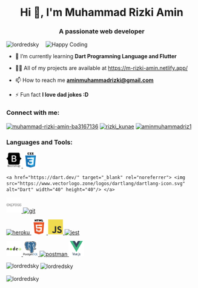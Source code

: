 <h1 align="center">Hi 👋, I'm Muhammad Rizki Amin</h1>
<h3 align="center">A passionate web developer</h3>
<img align="right" alt="Happy Coding" width="400" src="https://user-images.githubusercontent.com/24864482/111586408-c8dd8a80-878e-11eb-94c8-483e2962a667.gif">

<p align="left"> <img src="https://komarev.com/ghpvc/?username=lordredsky&label=Profile%20views&color=0e75b6&style=flat" alt="lordredsky" /> </p>

- 🌱 I’m currently learning **Dart Programning Language and Flutter**

- 👨‍💻 All of my projects are available at https://m-rizki-amin.netlify.app/

- 📫 How to reach me **aminmuhammadrizki@gmail.com**

<!--  - 📄 Know about my experiences https://bit.ly/resume_m_rizki_amin -->

- ⚡ Fun fact **I love dad jokes :D**

<h3 align="left">Connect with me:</h3>
<p align="left">
<a href="https://linkedin.com/in/muhammad-rizki-amin-ba3167136" target="blank"><img align="center" src="https://raw.githubusercontent.com/rahuldkjain/github-profile-readme-generator/master/src/images/icons/Social/linked-in-alt.svg" alt="muhammad-rizki-amin-ba3167136" height="30" width="40" /></a>
<a href="https://instagram.com/rizki_kunae" target="blank"><img align="center" src="https://raw.githubusercontent.com/rahuldkjain/github-profile-readme-generator/master/src/images/icons/Social/instagram.svg" alt="rizki_kunae" height="30" width="40" /></a>
<a href="https://www.hackerrank.com/aminmuhammadriz1" target="blank"><img align="center" src="https://raw.githubusercontent.com/rahuldkjain/github-profile-readme-generator/master/src/images/icons/Social/hackerrank.svg" alt="aminmuhammadriz1" height="30" width="40" /></a>
</p>

<h3 align="left">Languages and Tools:</h3>
<p align="left"> <a href="https://getbootstrap.com" target="_blank" rel="noreferrer"> <img src="https://raw.githubusercontent.com/devicons/devicon/master/icons/bootstrap/bootstrap-plain-wordmark.svg" alt="bootstrap" width="40" height="40"/> </a> 
  <a href="https://www.w3schools.com/css/" target="_blank" rel="noreferrer"> <img src="https://raw.githubusercontent.com/devicons/devicon/master/icons/css3/css3-original-wordmark.svg" alt="css3" width="40" height="40"/> </a> 
  
    <a href="https://dart.dev/" target="_blank" rel="noreferrer"> <img src="https://www.vectorlogo.zone/logos/dartlang/dartlang-icon.svg" alt="Dart" width="40" height="40"/> </a> 
  <a href="https://expressjs.com" target="_blank" rel="noreferrer"> <img src="https://raw.githubusercontent.com/devicons/devicon/master/icons/express/express-original-wordmark.svg" alt="express" width="40" height="40"/> </a> <a href="https://git-scm.com/" target="_blank" rel="noreferrer"> <img src="https://www.vectorlogo.zone/logos/git-scm/git-scm-icon.svg" alt="git" width="40" height="40"/> </a>
<!--   <a href="https://graphql.org" target="_blank" rel="noreferrer"> <img src="https://www.vectorlogo.zone/logos/graphql/graphql-icon.svg" alt="graphql" width="40" height="40"/> </a>  -->
  <a href="https://heroku.com" target="_blank" rel="noreferrer"> <img src="https://www.vectorlogo.zone/logos/heroku/heroku-icon.svg" alt="heroku" width="40" height="40"/> </a> <a href="https://www.w3.org/html/" target="_blank" rel="noreferrer"> <img src="https://raw.githubusercontent.com/devicons/devicon/master/icons/html5/html5-original-wordmark.svg" alt="html5" width="40" height="40"/> </a> <a href="https://developer.mozilla.org/en-US/docs/Web/JavaScript" target="_blank" rel="noreferrer"> <img src="https://raw.githubusercontent.com/devicons/devicon/master/icons/javascript/javascript-original.svg" alt="javascript" width="40" height="40"/> </a> <a href="https://jestjs.io" target="_blank" rel="noreferrer"> 
  <img src="https://www.vectorlogo.zone/logos/jestjsio/jestjsio-icon.svg" alt="jest" width="40" height="40"/> </a> 
<!--   <a href="https://www.mongodb.com/" target="_blank" rel="noreferrer">  -->
<!--   <img src="https://raw.githubusercontent.com/devicons/devicon/master/icons/mongodb/mongodb-original-wordmark.svg" alt="mongodb" width="40" height="40"/> </a>  -->
  <a href="https://nodejs.org" target="_blank" rel="noreferrer"> <img src="https://raw.githubusercontent.com/devicons/devicon/master/icons/nodejs/nodejs-original-wordmark.svg" alt="nodejs" width="40" height="40"/> </a> <a href="https://www.postgresql.org" target="_blank" rel="noreferrer"> <img src="https://raw.githubusercontent.com/devicons/devicon/master/icons/postgresql/postgresql-original-wordmark.svg" alt="postgresql" width="40" height="40"/> </a> <a href="https://postman.com" target="_blank" rel="noreferrer"> <img src="https://www.vectorlogo.zone/logos/getpostman/getpostman-icon.svg" alt="postman" width="40" height="40"/> </a> <a href="https://vuejs.org/" target="_blank" rel="noreferrer"> <img src="https://raw.githubusercontent.com/devicons/devicon/master/icons/vuejs/vuejs-original-wordmark.svg" alt="vuejs" width="40" height="40"/> </a> </p>

<p><img align="left" src="https://github-readme-stats.vercel.app/api/top-langs?username=lordredsky&show_icons=true&locale=en&layout=compact" alt="lordredsky" /></p>

<p>&nbsp;<img align="center" src="https://github-readme-stats.vercel.app/api?username=lordredsky&show_icons=true&locale=en" alt="lordredsky" /></p>

<p><img align="center" src="https://github-readme-streak-stats.herokuapp.com/?user=lordredsky&" alt="lordredsky" /></p>
